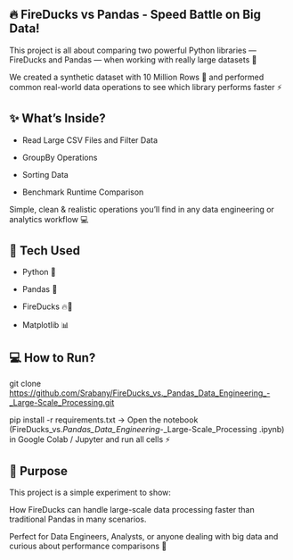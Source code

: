## 🔥 FireDucks vs Pandas - Speed Battle on Big Data!
This project is all about comparing two powerful Python libraries — FireDucks and Pandas — when working with really large datasets 🚀

We created a synthetic dataset with 10 Million Rows 📄 and performed common real-world data operations to see which library performs faster ⚡

## ✨ What’s Inside?
* Read Large CSV Files and Filter Data

* GroupBy Operations

* Sorting Data

* Benchmark Runtime Comparison

Simple, clean & realistic operations you’ll find in any data engineering or analytics workflow 💻

## 🧰 Tech Used
* Python 🐍

* Pandas 🐼

* FireDucks 🔥🦆

* Matplotlib 📊

## 💻 How to Run?
git clone https://github.com/Srabany/FireDucks_vs._Pandas_Data_Engineering_-_Large-Scale_Processing.git

pip install -r requirements.txt
→ Open the notebook (FireDucks_vs._Pandas_Data_Engineering_-_Large-Scale_Processing
.ipynb) in Google Colab / Jupyter and run all cells ⚡

## 🎯 Purpose
This project is a simple experiment to show:

How FireDucks can handle large-scale data processing faster than traditional Pandas in many scenarios.

Perfect for Data Engineers, Analysts, or anyone dealing with big data and curious about performance comparisons 🚀


